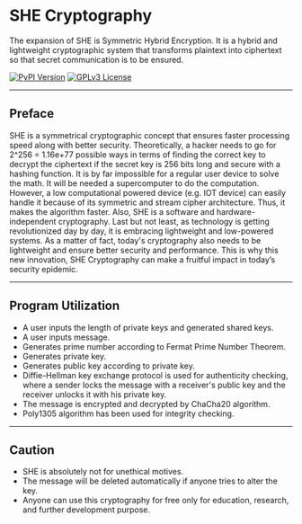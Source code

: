 **SHE Cryptography**
========================
The expansion of SHE is Symmetric Hybrid Encryption. It is a hybrid and lightweight cryptographic system that transforms plaintext into ciphertext so that secret communication is to be ensured.

[![PyPI Version](https://img.shields.io/pypi/v/sheCry.svg)](https://pypi.python.org/legecy/sheCry)
[![GPLv3 License](https://img.shields.io/badge/License-GPL%20v3-yellow.svg)](https://opensource.org/licenses/)

--------------------
**Preface**
--------------------
SHE is a symmetrical cryptographic concept that ensures faster processing speed along with better security. Theoretically, a hacker needs to go for 2^256 = 1.16e+77 possible ways in terms of finding the correct key to decrypt the ciphertext if the secret key is 256 bits long and secure with a hashing function. It is by far impossible for a regular user device to solve the math. It will be needed a supercomputer to do the computation. However, a low computational powered device (e.g. IOT device) can easily handle it because of its symmetric and stream cipher architecture. Thus, it makes the algorithm faster. Also, SHE is a software and hardware-independent cryptography. Last but not least, as technology is getting revolutionized day by day, it is embracing lightweight and low-powered systems. As a matter of fact, today's cryptography also needs to be lightweight and ensure better security and performance. This is why this new innovation, SHE Cryptography can make a fruitful impact in today’s security epidemic.

----------------------------
**Program Utilization**
----------------------------
* A user inputs the length of private keys and generated shared keys.
* A user inputs message.
* Generates prime number according to Fermat Prime Number Theorem.
* Generates private key.
* Generates public key according to private key.
* Diffie-Hellman key exchange protocol is used for authenticity checking, where a sender locks the message with a receiver's public key and the receiver unlocks it with his private key.
* The message is encrypted and decrypted by ChaCha20 algorithm.
* Poly1305 algorithm has been used for integrity checking.

--------------------------------
**Caution**
--------------------------------
* SHE is absolutely not for unethical motives.
* The message will be deleted automatically if anyone tries to alter the key.
* Anyone can use this cryptography for free only for education, research, and further development purpose.